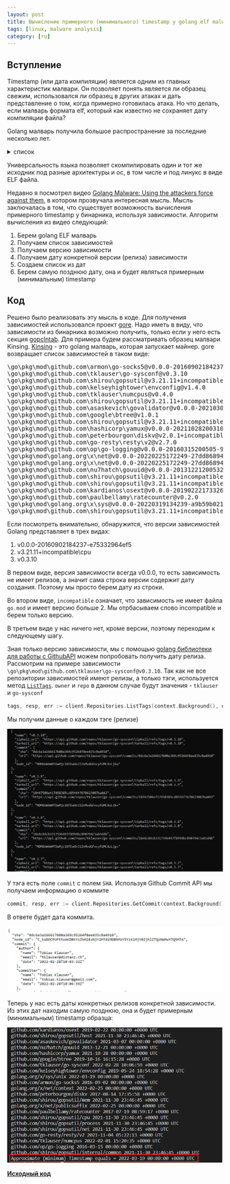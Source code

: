 ```yaml
---
layout: post
title: Вычисление примерного (минимального) timestamp у golang elf malware
tags: [linux, malware analysis]
category: [ru]
---
```


## Вступление

Timestamp (или дата компиляции) является одним из главных характеристик малвари. Он позволяет понять является ли образец свежим, использовался ли образец в других атаках и дать представление о том, когда примерно готовилась атака. Но что делать, если малварь формата elf, который как известно не сохраняет дату компиляции файла?

Golang малварь получила большое распространение за последние несколько лет. 
<p>
<details>
<summary> список </summary>
<pre>
1. Sandworm-Team (Exaramel-Linux)
2. APT28 Zebrocy
3. Ekans
4. Kinsing (miner)
5. Mustang Panda 
6. Rocke
7. APT29 WellMess/WellMail
8. Gobot
9. rocke
10. htran
11. goodor
12. FritzFrog
13. Gobrut
14. Geacon
15. Kaiji
16. NSPPS
17. Carbanak
18. Veil
19. AgeLocker
20. Notrobin
21. r2r2
22. Blackrota
23. IPStorm
24. RobbinHood
25. TinyBanker
26. CHAOS
27. NEsha
28. Hercules
29. Gandalf
30. RDW
31. hershell
32. ARCANUS
33. braincrypt
34. Klingon RAT
</pre>
</details>
</p>

Универсальность языка позволяет скомпилировать один и тот же исходник под разные архитектуры и ос, в том числе и под линукс в виде ELF файла. 

Недавно я посмотрел видео [Golang Malware: Using the attackers force against them](https://www.youtube.com/watch?v=kwrIr8Ydwro), в котором прозвучала интересная мысль. Мысль заключалась в том, что существует возможность вычисления примерного timestamp у бинарника, используя зависимости. Алгоритм вычисления из видео следующий:

1. Берем golang ELF малварь
2. Получаем список зависимостей
3. Получаем версию зависимости
4. Получаем дату конкретной версии (релиза) зависимости
5. Создаем список из дат
6. Берем самую позднюю дату, она и будет являться примерным (минимальным) timestamp

## Код

Решено было реализовать эту мысль в коде. Для получения зависимостей использовался проект [gore](github.com/goretk/gore). Надо иметь в виду, что зависимости из бинарника возможно получить, только если у него есть секция [gopclntab](https://www.mandiant.com/resources/golang-internals-symbol-recovery). Для примера будем рассматривать образец малвари Kinsing. [Kinsing](https://attack.mitre.org/software/S0599/) - это golang малварь, которая запускает майнер. gore возвращает список зависимостей в таком виде:

<pre>
\go\pkg\mod\github.com\armon\go-socks5@v0.0.0-20160902184237-e75332964ef5
\go\pkg\mod\github.com\tklauser\go-sysconf@v0.3.10
\go\pkg\mod\github.com\shirou\gopsutil@v3.21.11+incompatible\mem
\go\pkg\mod\github.com\kelseyhightower\envconfig@v1.4.0
\go\pkg\mod\github.com\tklauser\numcpus@v0.4.0
\go\pkg\mod\github.com\shirou\gopsutil@v3.21.11+incompatible\process
\go\pkg\mod\github.com\asaskevich\govalidator@v0.0.0-20210307081110-f21760c49a8d
\go\pkg\mod\github.com\google\btree@v1.0.1
\go\pkg\mod\github.com\shirou\gopsutil@v3.21.11+incompatible\cpu
\go\pkg\mod\github.com\hashicorp\yamux@v0.0.0-20211028200310-0bc27b27de87
\go\pkg\mod\github.com\peterbourgon\diskv@v2.0.1+incompatible
\go\pkg\mod\github.com\go-resty\resty\v2@v2.7.0
\go\pkg\mod\github.com\op\go-logging@v0.0.0-20160315200505-970db520ece7
\go\pkg\mod\golang.org\x\net@v0.0.0-20220225172249-27dd8689420f\context
\go\pkg\mod\golang.org\x\net@v0.0.0-20220225172249-27dd8689420f\publicsuffix
\go\pkg\mod\github.com\nu7hatch\gouuid@v0.0.0-20131221200532-179d4d0c4d8d
\go\pkg\mod\github.com\shirou\gopsutil@v3.21.11+incompatible\host
\go\pkg\mod\github.com\shirou\gopsutil@v3.21.11+incompatible\net
\go\pkg\mod\github.com\kardianos\osext@v0.0.0-20190222173326-2bc1f35cddc0
\go\pkg\mod\github.com\paulbellamy\ratecounter@v0.2.0
\go\pkg\mod\golang.org\x\sys@v0.0.0-20220319134239-a9b59b0215f8\unix
\go\pkg\mod\github.com\shirou\gopsutil@v3.21.11+incompatible\internal\common
</pre>

Если посмотреть внимательно, обнаружится, что версии зависимостей Golang представляет в трех видах:

1. v0.0.0-20160902184237-e75332964ef5
2. v3.21.11+incompatible\cpu
3. v0.3.10

В первом виде, версия зависимости всегда v0.0.0, то есть зависимость не имеет релизов, а значит сама строка версии содержит дату создания. Поэтому мы просто берем дату из строки.

Во втором виде, `incompatible` означает, что зависимость не имеет файла `go.mod` и имеет версию больше 2. Мы отрбасываем слово incompatible и берем только версию.

В третьем виде у нас ничего нет, кроме версии, поэтому переходим к следующему шагу.

Зная только версию зависимости, мы с помощью [golang библиотеки для работы с GithubAPI](https://github.com/google/go-github) можем попробовать получить дату релиза. Рассмотрим на примере зависимости `\go\pkg\mod\github.com\tklauser\go-sysconf@v0.3.10`.
Так как не все репозитории зависимостей имеют релизы, а только тэги, используется метод [`ListTags`](https://docs.github.com/en/rest/git/tags#get-a-tag). `owner` и `repo` в данном случае будут значения - `tklauser` и `go-sysconf`

```go
tags, resp, err := client.Repositories.ListTags(context.Background(), owner, repo, nil)
```

Мы получим данные о каждом тэге (релизе)

![](/assets/images/golang_timestamp/1.png)

У тэга есть поле `commit` с полем `SHA`.  Используя Github Commit API мы получаем информацию о коммите

```go
commit, resp, err := client.Repositories.GetCommit(context.Background(), owner, repo, sha, nil)
```
В ответе будет дата коммита.

![](/assets/images/golang_timestamp/2.png)

Теперь у нас есть даты конкретных релизов конкретной зависимости. Из этих дат находим самую позднюю, она и будет примерным (минимальным) timestamp образца:

![](/assets/images/golang_timestamp/3.png)

[**Исходный код**](https://github.com/thatskriptkid/chrononz)
